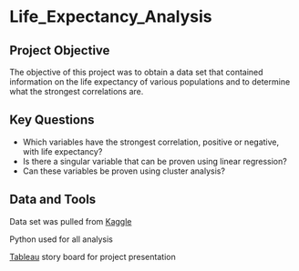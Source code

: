 # Life_Expectancy_Analysis

## Project Objective

The objective of this project was to obtain a data set that contained information on the life expectancy of various populations and to determine what the strongest correlations are.

## Key Questions

- Which variables have the strongest correlation, positive or negative, with life expectancy?
- Is there a singular variable that can be proven using linear regression?
- Can these variables be proven using cluster analysis?

## Data and Tools

Data set was pulled from [Kaggle](https://www.kaggle.com/datasets/lashagoch/life-expectancy-who-updated?resource=download)

Python used for all analysis

[Tableau](https://public.tableau.com/shared/DZKW85WZ2?:display_count=n&:origin=viz_share_link) story board for project presentation
